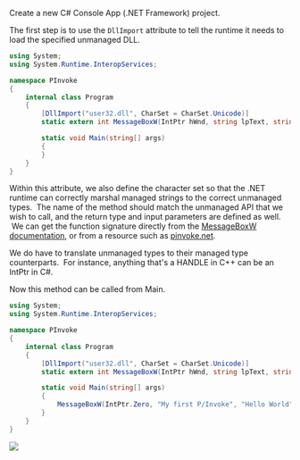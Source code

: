 Create a new C# Console App (.NET Framework) project.

The first step is to use the `DllImport` attribute to tell the runtime it needs to load the specified unmanaged DLL.

```csharp
using System;
using System.Runtime.InteropServices;

namespace PInvoke
{
    internal class Program
    {
        [DllImport("user32.dll", CharSet = CharSet.Unicode)]
        static extern int MessageBoxW(IntPtr hWnd, string lpText, string lpCaption, uint uType);

        static void Main(string[] args)
        {
        }
    }
}
```

  

Within this attribute, we also define the character set so that the .NET runtime can correctly marshal managed strings to the correct unmanaged types.  The name of the method should match the unmanaged API that we wish to call, and the return type and input parameters are defined as well.  We can get the function signature directly from the [MessageBoxW documentation](https://docs.microsoft.com/en-us/windows/win32/api/winuser/nf-winuser-messageboxw), or from a resource such as [pinvoke.net](http://pinvoke.net/default.aspx/user32/MessageBox.html).

We do have to translate unmanaged types to their managed type counterparts.  For instance, anything that's a HANDLE in C++ can be an IntPtr in C#.

Now this method can be called from Main.

```csharp
using System;
using System.Runtime.InteropServices;

namespace PInvoke
{
    internal class Program
    {
        [DllImport("user32.dll", CharSet = CharSet.Unicode)]
        static extern int MessageBoxW(IntPtr hWnd, string lpText, string lpCaption, uint uType);

        static void Main(string[] args)
        {
            MessageBoxW(IntPtr.Zero, "My first P/Invoke", "Hello World", 0);
        }
    }
}
```

  

![](https://rto2-assets.s3.eu-west-2.amazonaws.com/win32/mesagebox-pinvoke.png)
